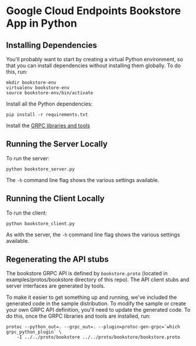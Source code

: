 # Google Cloud Endpoints Bookstore App in Python

## Installing Dependencies

You'll probably want to start by creating a virtual Python environment, so that
you can install dependencies without installing them globally.  To do this, run:

    mkdir bookstore-env
    virtualenv bookstore-env
    source bookstore-env/bin/activate

Install all the Python dependencies:

    pip install -r requirements.txt

Install the [GRPC libraries and tools](https://github.com/grpc/grpc/blob/release-0_15_0/INSTALL.md)

## Running the Server Locally

To run the server:

    python bookstore_server.py

The `-h` command line flag shows the various settings available.

## Running the Client Locally

To run the client:

    python bookstore_client.py

As with the server, the `-h` command line flag shows the various settings
available.

## Regenerating the API stubs

The bookstore GRPC API is defined by `bookstore.proto` (located in
examples/protos/bookstore directory of this repo). The API client stubs
and server interfaces are generated by tools.

To make it easier to get something up and running, we've included the generated
code in the sample distribution.  To modify the sample or create your own GRPC
API definition, you'll need to update the generated code.  To do this, once the
GRPC libraries and tools are installed, run:

    protoc --python_out=. --grpc_out=. --plugin=protoc-gen-grpc=`which grpc_python_plugin` \
        -I ../../proto/bookstore ../../proto/bookstore/bookstore.proto
